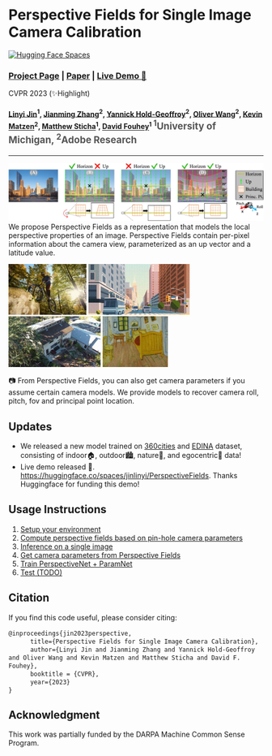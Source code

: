 Perspective Fields for Single Image Camera Calibration
================================================================
[![Hugging Face Spaces](https://img.shields.io/badge/%F0%9F%A4%97%20Hugging%20Face-Spaces-blue)](https://huggingface.co/spaces/jinlinyi/PerspectiveFields)

###  [Project Page](https://jinlinyi.github.io/PerspectiveFields/)  | [Paper](https://arxiv.org/abs/2212.03239) | [Live Demo 🤗](https://huggingface.co/spaces/jinlinyi/PerspectiveFields)

CVPR 2023 (✨Highlight)
<h4>

[Linyi Jin](https://jinlinyi.github.io/)<sup>1</sup>, [Jianming Zhang](https://jimmie33.github.io/)<sup>2</sup>, [Yannick Hold-Geoffroy](https://yannickhold.com/)<sup>2</sup>, [Oliver Wang](http://www.oliverwang.info/)<sup>2</sup>, [Kevin Matzen](http://kmatzen.com/)<sup>2</sup>, [Matthew Sticha](https://www.linkedin.com/in/matthew-sticha-746325202/)<sup>1</sup>, [David Fouhey](https://web.eecs.umich.edu/~fouhey/)<sup>1</sup>
<span style="font-size: 14pt; color: #555555">
 <sup>1</sup>University of Michigan, <sup>2</sup>Adobe Research
</span>
</h4>
<hr>

![alt text](assets/teaser-field.jpg)
We propose Perspective Fields as a representation that models the local perspective properties of an image. Perspective Fields contain per-pixel information about the camera view, parameterized as an up vector and a latitude value. 

<img height="100" alt="swiping-1" src="assets/swiping-1.gif"> <img height="100" alt="swiping-2" src="assets/swiping-2.gif"> <img height="100" alt="swiping-3" src="assets/swiping-3.gif"> <img height="100" alt="swiping-4" src="assets/swiping-4.gif">

📷 From Perspective Fields, you can also get camera parameters if you assume certain camera models. We provide models to recover camera roll, pitch, fov and principal point location.



Updates
------------------
- We released a new model trained on [360cities](https://www.360cities.net/) and [EDINA](https://github.com/tien-d/EgoDepthNormal/blob/main/README_dataset.md) dataset, consisting of indoor🏠, outdoor🏙️, nature🌳, and egocentric👋 data!
- Live demo released 🤗. https://huggingface.co/spaces/jinlinyi/PerspectiveFields. Thanks Huggingface for funding this demo!

Usage Instructions
------------------

1. [Setup your environment][1]
2. [Compute perspective fields based on pin-hole camera parameters][2]
3. [Inference on a single image][3]
4. [Get camera parameters from Perspective Fields][4]
5. [Train PerspectiveNet + ParamNet][5]
6. [Test (TODO)][6]

[1]: ./docs/environment.md
[2]: ./jupyter-notebooks/camera2perspective.ipynb
[3]: ./jupyter-notebooks/predict_perspective_fields.ipynb
[4]: ./jupyter-notebooks/perspective_paramnet.ipynb
[5]: ./docs/train.md
[6]: ./docs/test.md


Citation
--------
If you find this code useful, please consider citing:

```text
@inproceedings{jin2023perspective,
      title={Perspective Fields for Single Image Camera Calibration},
      author={Linyi Jin and Jianming Zhang and Yannick Hold-Geoffroy and Oliver Wang and Kevin Matzen and Matthew Sticha and David F. Fouhey},
      booktitle = {CVPR},
      year={2023}
}
```

Acknowledgment
--------------
This work was partially funded by the DARPA Machine Common Sense Program.

